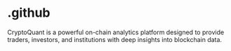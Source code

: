# .github
CryptoQuant is a powerful on-chain analytics platform designed to provide traders, investors, and institutions with deep insights into blockchain data.
